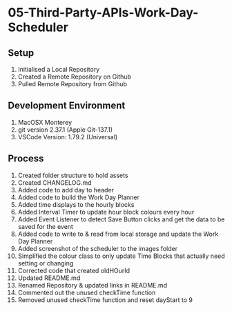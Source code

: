 # 05-Third-Party-APIs-Work-Day-Scheduler

## Setup
1. Initialised a Local Repository
2. Created a Remote Repository on Github
3. Pulled Remote Repository from Github

## Development Environment
1. MacOSX Monterey
2. git version 2.37.1 (Apple Git-137.1)
3. VSCode Version: 1.79.2 (Universal)

## Process
1. Created folder structure to hold assets
2. Created CHANGELOG.md
3. Added code to add day to header
4. Added code to build the Work Day Planner
5. Added time displays to the hourly blocks
6. Added Interval Timer to update hour block colours every hour
7. Added Event Listener to detect Save Button clicks and get the data to be saved for the event
8. Added code to write to & read from local storage and update the Work Day Planner
9. Added screenshot of the scheduler to the images folder
10. Simplified the colour class to only update Time Blocks that actually need setting or changing
11. Corrected code that created oldHOurId
12. Updated README.md
13. Renamed Repository & updated links in README.md
14. Commented out the unused checkTime function
15. Removed unused checkTime function and reset dayStart to 9